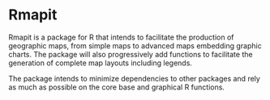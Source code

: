 Rmapit
======

Rmapit is a package for R that intends to facilitate the production of geographic maps, from simple maps to advanced maps embedding graphic charts. The package will also progressively add functions to facilitate the generation of complete map layouts including legends.

The package intends to minimize dependencies to other packages and rely as much as possible on the core base and graphical R functions.
